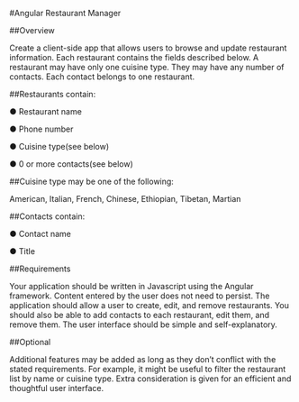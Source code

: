 #Angular Restaurant Manager

##Overview

Create a client-side app that allows users to browse and update restaurant information. Each restaurant contains the fields described below. A restaurant may have only one cuisine type. They may have any number of contacts. Each contact belongs to one restaurant.

##Restaurants contain:

● Restaurant name

● Phone number

● Cuisine type​(see below)

● 0 or more contacts​(see below)

##Cuisine type may be one of the following:

American, Italian, French, Chinese, Ethiopian, Tibetan, Martian

##Contacts contain:

● Contact name

● Title

##Requirements

Your application should be written in Javascript using the Angular framework. Content entered by the user does not need to persist. The application should allow a user to create, edit, and remove restaurants. You should also be able to add contacts to each restaurant, edit them, and remove them. The user interface should be simple and self-explanatory.

##Optional

Additional features may be added as long as they don’t conflict with the stated requirements. For example, it might be useful to filter the restaurant list by name or cuisine type. Extra consideration is given for an efficient and thoughtful user interface.